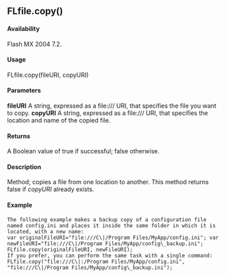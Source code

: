 ## FLfile.copy()

#### Availability

Flash MX 2004 7.2.

#### Usage

FLfile.copy(fileURI, copyURI)

#### Parameters

**fileURI** A string, expressed as a file:/// URI, that specifies the file you want to copy.
**copyURI** A string, expressed as a file:/// URI, that specifies the location and name of the copied file.

#### Returns

A Boolean value of true if successful; false otherwise.

#### Description

Method; copies a file from one location to another. This method returns false if *copyURI* already exists.

#### Example

```
The following example makes a backup copy of a configuration file named config.ini and places it inside the same folder in which it is located, with a new name:
var originalFileURI="file:///C\|/Program Files/MyApp/config.ini"; var newFileURI="file:///C\|/Program Files/MyApp/config\_backup.ini"; FLfile.copy(originalFileURI, newFileURI);
If you prefer, you can perform the same task with a single command:
FLfile.copy("file:///C\|:/Program Files/MyApp/config.ini", "file:///C\|/Program Files/MyApp/config\_backup.ini");

```